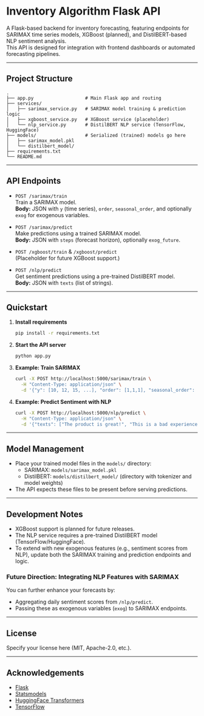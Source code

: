# Inventory Algorithm Flask API

A Flask-based backend for inventory forecasting, featuring endpoints for SARIMAX time series models, XGBoost (planned), and DistilBERT-based NLP sentiment analysis.  
This API is designed for integration with frontend dashboards or automated forecasting pipelines.

---

## Project Structure

```
.
├── app.py                   # Main Flask app and routing
├── services/
│   ├── sarimax_service.py   # SARIMAX model training & prediction logic
│   ├── xgboost_service.py   # XGBoost service (placeholder)
│   └── nlp_service.py       # DistilBERT NLP service (TensorFlow, HuggingFace)
├── models/                  # Serialized (trained) models go here
│   ├── sarimax_model.pkl
│   └── distilbert_model/
├── requirements.txt
└── README.md
```

---

## API Endpoints

- `POST /sarimax/train`  
  Train a SARIMAX model.  
  **Body:** JSON with `y` (time series), `order`, `seasonal_order`, and optionally `exog` for exogenous variables.

- `POST /sarimax/predict`  
  Make predictions using a trained SARIMAX model.  
  **Body:** JSON with `steps` (forecast horizon), optionally `exog_future`.

- `POST /xgboost/train` & `/xgboost/predict`  
  (Placeholder for future XGBoost support.)

- `POST /nlp/predict`  
  Get sentiment predictions using a pre-trained DistilBERT model.  
  **Body:** JSON with `texts` (list of strings).

---

## Quickstart

1. **Install requirements**
    ```bash
    pip install -r requirements.txt
    ```

2. **Start the API server**
    ```bash
    python app.py
    ```

3. **Example: Train SARIMAX**
    ```bash
    curl -X POST http://localhost:5000/sarimax/train \
      -H "Content-Type: application/json" \
      -d '{"y": [10, 12, 15, ...], "order": [1,1,1], "seasonal_order": [0,1,1,7]}'
    ```

4. **Example: Predict Sentiment with NLP**
    ```bash
    curl -X POST http://localhost:5000/nlp/predict \
      -H "Content-Type: application/json" \
      -d '{"texts": ["The product is great!", "This is a bad experience."]}'
    ```

---

## Model Management

- Place your trained model files in the `models/` directory:
  - SARIMAX: `models/sarimax_model.pkl`
  - DistilBERT: `models/distilbert_model/` (directory with tokenizer and model weights)
- The API expects these files to be present before serving predictions.

---

## Development Notes

- XGBoost support is planned for future releases.
- The NLP service requires a pre-trained DistilBERT model (TensorFlow/HuggingFace).
- To extend with new exogenous features (e.g., sentiment scores from NLP), update both the SARIMAX training and prediction endpoints and logic.

### Future Direction: Integrating NLP Features with SARIMAX

You can further enhance your forecasts by:
- Aggregating daily sentiment scores from `/nlp/predict`.
- Passing these as exogenous variables (`exog`) to SARIMAX endpoints.

---

## License

Specify your license here (MIT, Apache-2.0, etc.).

---

## Acknowledgements

- [Flask](https://flask.palletsprojects.com/)
- [Statsmodels](https://www.statsmodels.org/)
- [HuggingFace Transformers](https://huggingface.co/transformers/)
- [TensorFlow](https://www.tensorflow.org/)